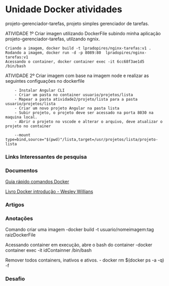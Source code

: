 # Unidade Docker atividades 

projeto-gerenciador-tarefas, projeto simples gerenciador de tarefas. 

ATIVIDADE 1º Criar imagen utilizando DockerFile subindo minha aplicação projeto-gerenciador-tarefas, utilzando ngnix.

    Criando a imagem, docker build -t lpradopires/nginx-tarefas:v1 .
    Rodando a imagem, docker run -d -p 8089:80  lpradopires/nginx-tarefas:v1
    Acessando o container, docker container exec -it 6cc68f3ae1d5 /bin/bash

ATIVIDADE 2º Criar imagem com base na imagem node e realizar as seguintes configuações no dockerfile

        - Instalar Angular CLI
        - Criar um pasta no container usuario/projetos/lista         
        - Mapear a pasta atividade2/projeto/lista para a pasta usuario/projetos/lista
        - Criar um novo projeto Angular na pasta lista
        - Subir projeto, o projeto deve ser acessado na porta 8030 na maquina local.
        - Abrir o projeto no vscode e alterar o arquivo, deve atualizar o projeto no container

        --mount type=bind,source="$(pwd)"/lista,target=/usr/projetos/lista/projeto-lista

### Links Interessantes de pesquisa


### Documentos 

[Guia rápido comandos Docker ](https://github.com/lpradopires/cursofullcycle/blob/main/documentos/docker_cheatsheet_r3v2.pdf)

[Livro Docker introdução - Wesley Willians ](https://github.com/lpradopires/cursofullcycle/blob/main/documentos/docker-e-docker-compose-na-pratica.pdf)

### Artigos


### Anotações 

Comando criar uma imagem 
    -docker build -t usuario/nomeimagem:tag raizDockerFile

Acessando container em execução, abre o bash do container
    -docker container exec -it idContainner /bin/bash 

Remover todos containers, inativos e ativos.
    - docker rm $(docker ps -a -q) -f

### Desafio